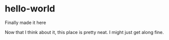 # hello-world
Finally made it here

Now that I think about it, this place is pretty neat. I might just get along fine.
